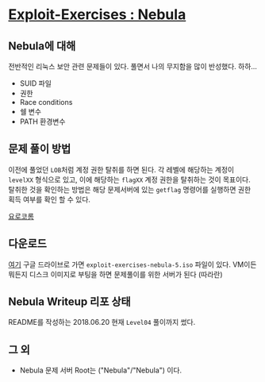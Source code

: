 # [Exploit-Exercises : Nebula](https://exploit-exercises.com/nebula/)

## Nebula에 대해

전반적인 리눅스 보안 관련 문제들이 있다. 풀면서 나의 무지함을 많이 반성했다. 하하...

- SUID 파일
- 권한
- Race conditions
- 쉘 변수
- PATH 환경변수

## 문제 풀이 방법

이전에 풀었던 `LOB`처럼 계정 권한 탈취를 하면 된다. 각 레벨에 해당하는 계정이 `levelXX` 형식으로 있고, 이에 해당하는 `flagXX` 계정 권한을 탈취하는 것이 목표이다. 탈취한 것을 확인하는 방법은 해당 문제서버에 있는 `getflag` 명령어를 실행하면 권한 획득 여부를 확인 할 수 있다.

[요로코롬](screenshot/getflag.PNG)

## 다운로드

[여기](https://drive.google.com/folderview?id=0B9RbZkKdRR8qLWZBcVBvanlLb1U&usp=sharing) 구글 드라이브로 가면 `exploit-exercises-nebula-5.iso` 파일이 있다. VM이든 뭐든지 디스크 이미지로 부팅을 하면 문제풀이를 위한 서버가 된다 (따라란)

## Nebula Writeup 리포 상태

README를 작성하는 2018.06.20 현재 `Level04` 풀이까지 썼다.

## 그 외

- Nebula 문제 서버 Root는 ("Nebula"/"Nebula") 이다.